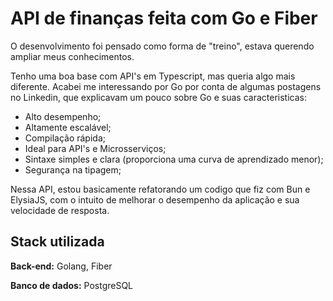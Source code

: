 
# API de finanças feita com Go e Fiber

O desenvolvimento foi pensado como forma de "treino", estava querendo ampliar meus conhecimentos.

Tenho uma boa base com API's em Typescript, mas queria algo mais diferente. Acabei me interessando por Go por conta de algumas postagens no Linkedin, que explicavam um pouco sobre Go e suas caracteristicas:

* Alto desempenho;
* Altamente escalável;
* Compilação rápida;
* Ideal para API's e Microsserviços;
* Sintaxe simples e clara (proporciona uma curva de aprendizado menor);
* Segurança na tipagem;

Nessa API, estou basicamente refatorando um codigo que fiz com Bun e ElysiaJS, com o intuito de melhorar o desempenho da aplicação e sua velocidade de resposta.

## Stack utilizada

**Back-end:** Golang, Fiber

**Banco de dados:** PostgreSQL

